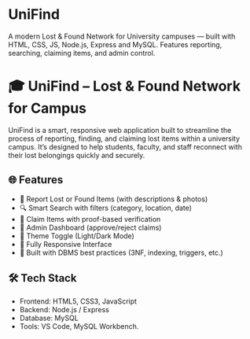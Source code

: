 # UniFind
A modern Lost &amp; Found Network for University campuses — built with HTML, CSS, JS, Node.js, Express and MySQL. Features reporting, searching, claiming items, and admin control.

# 🎓 UniFind – Lost & Found Network for Campus

UniFind is a smart, responsive web application built to streamline the process of reporting, finding, and claiming lost items within a university campus. It’s designed to help students, faculty, and staff reconnect with their lost belongings quickly and securely.

## 🌐 Features

- 📌 Report Lost or Found Items (with descriptions & photos)
- 🔍 Smart Search with filters (category, location, date)
- 📄 Claim Items with proof-based verification
- 🧭 Admin Dashboard (approve/reject claims)
- 🌙 Theme Toggle (Light/Dark Mode)
- 📱 Fully Responsive Interface
- 🧠 Built with DBMS best practices (3NF, indexing, triggers, etc.)


## 🛠️ Tech Stack

- Frontend: HTML5, CSS3, JavaScript
- Backend: Node.js / Express 
- Database: MySQL
- Tools: VS Code, MySQL Workbench.

